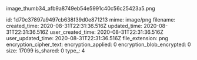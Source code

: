 image_thumb34_afb9a8749eb54e5991c40c56c25423a5.png

id: 1d70c37897a9497cb638f39d0e871213
mime: image/png
filename: 
created_time: 2020-08-31T22:31:36.516Z
updated_time: 2020-08-31T22:31:36.516Z
user_created_time: 2020-08-31T22:31:36.516Z
user_updated_time: 2020-08-31T22:31:36.516Z
file_extension: png
encryption_cipher_text: 
encryption_applied: 0
encryption_blob_encrypted: 0
size: 17099
is_shared: 0
type_: 4